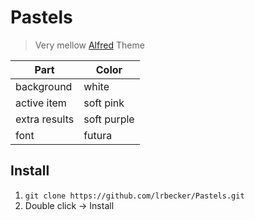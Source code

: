 Pastels
=======

> Very mellow [Alfred](http://www.alfredapp.com/) Theme

| Part | Color |
| ---- | ----- |
| background | white |
| active item | soft pink |
| extra results | soft purple |
| font | futura |

## Install

1. `git clone https://github.com/lrbecker/Pastels.git`
2. Double click -> Install
